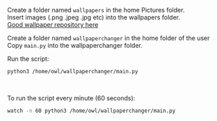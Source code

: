 Create a folder named `wallpapers` in the home Pictures folder.<br>
Insert images (.png .jpeg .jpg etc) into the wallpapers folder.  <br>
<a href="https://github.com/catppuccin/wallpapers/tree/main"> Good wallpaper repository here </a> <br>

Create a folder named `wallpaperchanger` in the home folder of the user <br>
Copy `main.py` into the wallpaperchanger folder. <br>

Run the script:
```bash
python3 /home/owl/wallpaperchanger/main.py
```

<br>

To run the script every minute (60 seconds):

```bash
watch -n 60 python3 /home/owl/wallpaperchanger/main.py
```

